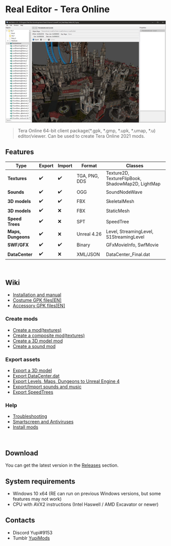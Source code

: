 # Real Editor - Tera Online
![Header Screenshot](.gitresources/header.jpg)
> Tera Online 64-bit client package(\*.gpk, \*.gmp, \*.upk, \*.umap, \*.u) editor/viewer. Can be used to create Tera Online 2021 mods.
&nbsp;
## Features

| Type | Export | Import | Format | Classes |
| --- | --- | --- | --- | --- |
| **Textures** | :heavy_check_mark: | :heavy_check_mark: | TGA, PNG, DDS | Texture2D, TextureFlipBook, ShadowMap2D, LightMap |
| **Sounds** | :heavy_check_mark: | :heavy_check_mark: | OGG | SoundNodeWave |
| **3D models** | :heavy_check_mark: | :heavy_check_mark: | FBX | SkeletalMesh |
| **3D models** | :heavy_check_mark: | :x: | FBX | StaticMesh |
| **Speed Trees** | :heavy_check_mark: | :x: | SPT | SpeedTree |
| **Maps, Dungeons** | :heavy_check_mark: | :x: | Unreal 4.26 | Level, StreamingLevel, S1StreamingLevel |
| **SWF/GFX** | :heavy_check_mark: | :heavy_check_mark: | Binary | GFxMovieInfo, SwfMovie |
| **DataCenter** | :heavy_check_mark: | :x: | XML/JSON | DataCenter_Final.dat |

&nbsp;

## Wiki

* [Installation and manual](https://github.com/VenoMKO/RealEditor/wiki/Installation-and-manual)
* [Costume GPK files[EN]](https://github.com/VenoMKO/RealEditor/wiki/Costumes-and-their-GPK-files-%5BEN%5D)
* [Accessory GPK files[EN]](https://github.com/VenoMKO/RealEditor/wiki/Accessories-and-their-GPK-files-%5BEN%5D)

### **Create mods**
* [Create a mod(textures)](https://github.com/VenoMKO/RealEditor/wiki/Create-a-mod)
* [Create a composite mod(textures)](https://github.com/VenoMKO/RealEditor/wiki/Create-a-composite-mod)
* [Create a 3D model mod](https://github.com/VenoMKO/RealEditor/wiki/Edit-3D-models)
* [Create a sound mod](https://github.com/VenoMKO/RealEditor/wiki/Export-and-Import-music-and-sounds)

### **Export assets**
* [Export a 3D model](https://github.com/VenoMKO/RealEditor/wiki/Export-a-3D-model)
* [Export DataCenter.dat](https://github.com/VenoMKO/RealEditor/wiki/Export-DataCenter.dat-as-XML-or-JSON)
* [Export Levels, Maps, Dungeons to Unreal Engine 4](https://github.com/VenoMKO/RealEditor/wiki/Export-Levels,-Maps,-Dungeons-to-Unreal-Engine-4)
* [Export/Import sounds and music](https://github.com/VenoMKO/RealEditor/wiki/Export-and-Import-music-and-sounds)
* [Export SpeedTrees](https://github.com/VenoMKO/RealEditor/wiki/Export-trees-foliage(SpeedTree)-3D-models)

### **Help**
* [Troubleshooting](https://github.com/VenoMKO/RealEditor/wiki/Troubleshooting)
* [Smartscreen and Antiviruses](https://github.com/VenoMKO/RealEditor/wiki/Smartscreen-and-Antiviruses)
* [Install mods](https://github.com/VenoMKO/TMM#tmm-tera-mod-manager)

&nbsp;

## Download

You can get the latest version in the [Releases](https://github.com/VenoMKO/RealEditor/releases) section.

## System requirements
* Windows 10 x64 (RE can run on previous Windows versions, but some features may not work)
* CPU with AVX2 instructions (Intel Haswell / AMD Excavator or newer)

## Contacts
* Discord Yupi#9153
* Tumblr [YupiMods](https://yupimods.tumblr.com/)
